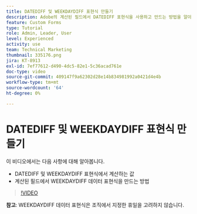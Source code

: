 ```yaml
---
title: DATEDIFF 및 WEEKDAYDIFF 표현식 만들기
description: Adobe의 계산된 필드에서 DATEDIFF 표현식을 사용하고 만드는 방법을 알아봅니다 [!DNL Workfront].
feature: Custom Forms
type: Tutorial
role: Admin, Leader, User
level: Experienced
activity: use
team: Technical Marketing
thumbnail: 335176.png
jira: KT-8913
exl-id: 7ef77612-d490-4dc5-82e1-5c36acad761e
doc-type: video
source-git-commit: 409147f9a62302d28e14b834981992a0421d4e4b
workflow-type: tm+mt
source-wordcount: '64'
ht-degree: 0%

---
```


# DATEDIFF 및 WEEKDAYDIFF 표현식 만들기

이 비디오에서는 다음 사항에 대해 알아봅니다.

* DATEDIFF 및 WEEKDAYDIFF 표현식에서 계산하는 값
* 계산된 필드에서 WEEKDAYDIFF 데이터 표현식을 만드는 방법

>[!VIDEO](https://video.tv.adobe.com/v/335176/?quality=12&learn=on)

**참고**: WEEKDAYDIFF 데이터 표현식은 조직에서 지정한 휴일을 고려하지 않습니다.
